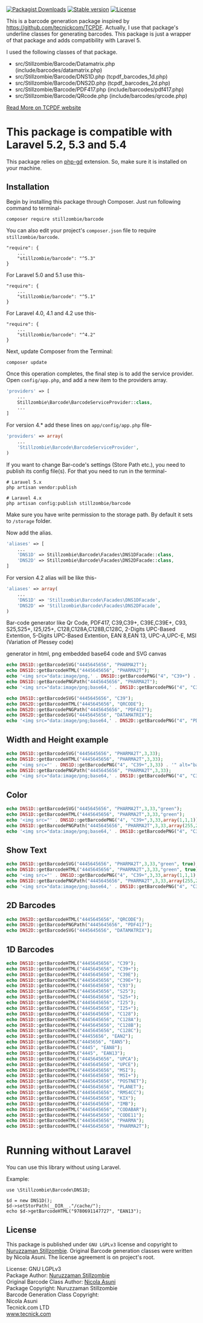 [![Packagist Downloads](https://img.shields.io/packagist/dt/stillzombie/barcode.svg)](https://packagist.org/packages/stillzombie/barcode) [![Stable version](https://img.shields.io/packagist/v/stillzombie/barcode.svg)](https://packagist.org/packages/stillzombie/barcode) [![License](https://img.shields.io/packagist/l/stillzombie/barcode.svg)](https://packagist.org/packages/stillzombie/barcode)

This is a barcode generation package inspired by <https://github.com/tecnickcom/TCPDF>. Actually, I use that package's underline classes for generating barcodes. This package is just a wrapper of that package and adds compatibility with Laravel 5.

I used the following classes of that package.

- src/Stillzombie/Barcode/Datamatrix.php (include/barcodes/datamatrix.php)
- src/Stillzombie/Barcode/DNS1D.php (tcpdf_barcodes_1d.php)
- src/Stillzombie/Barcode/DNS2D.php (tcpdf_barcodes_2d.php)
- src/Stillzombie/Barcode/PDF417.php (include/barcodes/pdf417.php)
- src/Stillzombie/Barcode/QRcode.php (include/barcodes/qrcode.php)

[Read More on TCPDF website](http://www.tcpdf.org)

# This package is compatible with Laravel 5.2, 5.3 and 5.4

This package relies on [php-gd](http://php.net/manual/en/book.image.php) extension. So, make sure it is installed on your machine.

## Installation

Begin by installing this package through Composer. Just run following command to terminal-

```
composer require stillzombie/barcode
```

You can also edit your project's `composer.json` file to require `stillzombie/barcode`.

```
"require": {
    ...
    "stillzombie/barcode": "^5.3"
}
```

For Laravel 5.0 and 5.1 use this-

```
"require": {
    ...
    "stillzombie/barcode": "^5.1"
}
```

For Laravel 4.0, 4.1 and 4.2 use this-

```
"require": {
    ...
    "stillzombie/barcode": "^4.2"
}
```

Next, update Composer from the Terminal:

```
composer update
```

Once this operation completes, the final step is to add the service provider. Open `config/app.php`, and add a new item to the providers array.

```php
'providers' => [
    ...
    Stillzombie\Barcode\BarcodeServiceProvider::class,
    ...
]
```

For version 4.* add these lines on `app/config/app.php` file-

```php
'providers' => array(
    ...
    'Stillzombie\Barcode\BarcodeServiceProvider',
)
```

If you want to change Bar-code's settings (Store Path etc.), you need to publish its config file(s). For that you need to run in the terminal-

```
# Laravel 5.x
php artisan vendor:publish

# Laravel 4.x
php artisan config:publish stillzombie/barcode
```

Make sure you have write permission to the storage path. By default it sets to `/storage` folder.

Now add the alias.

```php
'aliases' => [
    ...
    'DNS1D' => Stillzombie\Barcode\Facades\DNS1DFacade::class,
    'DNS2D' => Stillzombie\Barcode\Facades\DNS2DFacade::class,
]
```

For version 4.2 alias will be like this-

```php
'aliases' => array(
    ...
    'DNS1D' => 'Stillzombie\Barcode\Facades\DNS1DFacade',
    'DNS2D' => 'Stillzombie\Barcode\Facades\DNS2DFacade',
)
```

Bar-code generator like Qr Code, PDF417, C39,C39+, C39E,C39E+, C93, S25,S25+, I25,I25+, C128,C128A,C128B,C128C, 2-Digits UPC-Based Extention, 5-Digits UPC-Based Extention, EAN 8,EAN 13, UPC-A,UPC-E, MSI (Variation of Plessey code)

generator in html, png embedded base64 code and SVG canvas

```php
echo DNS1D::getBarcodeSVG("4445645656", "PHARMA2T");
echo DNS1D::getBarcodeHTML("4445645656", "PHARMA2T");
echo '<img src="data:image/png,' . DNS1D::getBarcodePNG("4", "C39+") . '" alt="barcode"   />';
echo DNS1D::getBarcodePNGPath("4445645656", "PHARMA2T");
echo '<img src="data:image/png;base64,' . DNS1D::getBarcodePNG("4", "C39+") . '" alt="barcode"   />';
```

```php
echo DNS1D::getBarcodeSVG("4445645656", "C39");
echo DNS2D::getBarcodeHTML("4445645656", "QRCODE");
echo DNS2D::getBarcodePNGPath("4445645656", "PDF417");
echo DNS2D::getBarcodeSVG("4445645656", "DATAMATRIX");
echo '<img src="data:image/png;base64,' . DNS2D::getBarcodePNG("4", "PDF417") . '" alt="barcode"   />';
```

## Width and Height example

```php
echo DNS1D::getBarcodeSVG("4445645656", "PHARMA2T",3,33);
echo DNS1D::getBarcodeHTML("4445645656", "PHARMA2T",3,33);
echo '<img src="' . DNS1D::getBarcodePNG("4", "C39+",3,33) . '" alt="barcode"   />';
echo DNS1D::getBarcodePNGPath("4445645656", "PHARMA2T",3,33);
echo '<img src="data:image/png;base64,' . DNS1D::getBarcodePNG("4", "C39+",3,33) . '" alt="barcode"   />';
```

## Color

```php
echo DNS1D::getBarcodeSVG("4445645656", "PHARMA2T",3,33,"green");
echo DNS1D::getBarcodeHTML("4445645656", "PHARMA2T",3,33,"green");
echo '<img src="' . DNS1D::getBarcodePNG("4", "C39+",3,33,array(1,1,1)) . '" alt="barcode"   />';
echo DNS1D::getBarcodePNGPath("4445645656", "PHARMA2T",3,33,array(255,255,0));
echo '<img src="data:image/png;base64,' . DNS1D::getBarcodePNG("4", "C39+",3,33,array(1,1,1)) . '" alt="barcode"   />';
```

## Show Text

```php
echo DNS1D::getBarcodeSVG("4445645656", "PHARMA2T",3,33,"green", true);
echo DNS1D::getBarcodeHTML("4445645656", "PHARMA2T",3,33,"green", true);
echo '<img src="' . DNS1D::getBarcodePNG("4", "C39+",3,33,array(1,1,1), true) . '" alt="barcode"   />';
echo DNS1D::getBarcodePNGPath("4445645656", "PHARMA2T",3,33,array(255,255,0), true);
echo '<img src="data:image/png;base64,' . DNS1D::getBarcodePNG("4", "C39+",3,33,array(1,1,1), true) . '" alt="barcode"   />';
```

## 2D Barcodes

```php
echo DNS2D::getBarcodeHTML("4445645656", "QRCODE");
echo DNS2D::getBarcodePNGPath("4445645656", "PDF417");
echo DNS2D::getBarcodeSVG("4445645656", "DATAMATRIX");
```

## 1D Barcodes

```php
echo DNS1D::getBarcodeHTML("4445645656", "C39");
echo DNS1D::getBarcodeHTML("4445645656", "C39+");
echo DNS1D::getBarcodeHTML("4445645656", "C39E");
echo DNS1D::getBarcodeHTML("4445645656", "C39E+");
echo DNS1D::getBarcodeHTML("4445645656", "C93");
echo DNS1D::getBarcodeHTML("4445645656", "S25");
echo DNS1D::getBarcodeHTML("4445645656", "S25+");
echo DNS1D::getBarcodeHTML("4445645656", "I25");
echo DNS1D::getBarcodeHTML("4445645656", "I25+");
echo DNS1D::getBarcodeHTML("4445645656", "C128");
echo DNS1D::getBarcodeHTML("4445645656", "C128A");
echo DNS1D::getBarcodeHTML("4445645656", "C128B");
echo DNS1D::getBarcodeHTML("4445645656", "C128C");
echo DNS1D::getBarcodeHTML("44455656", "EAN2");
echo DNS1D::getBarcodeHTML("4445656", "EAN5");
echo DNS1D::getBarcodeHTML("4445", "EAN8");
echo DNS1D::getBarcodeHTML("4445", "EAN13");
echo DNS1D::getBarcodeHTML("4445645656", "UPCA");
echo DNS1D::getBarcodeHTML("4445645656", "UPCE");
echo DNS1D::getBarcodeHTML("4445645656", "MSI");
echo DNS1D::getBarcodeHTML("4445645656", "MSI+");
echo DNS1D::getBarcodeHTML("4445645656", "POSTNET");
echo DNS1D::getBarcodeHTML("4445645656", "PLANET");
echo DNS1D::getBarcodeHTML("4445645656", "RMS4CC");
echo DNS1D::getBarcodeHTML("4445645656", "KIX");
echo DNS1D::getBarcodeHTML("4445645656", "IMB");
echo DNS1D::getBarcodeHTML("4445645656", "CODABAR");
echo DNS1D::getBarcodeHTML("4445645656", "CODE11");
echo DNS1D::getBarcodeHTML("4445645656", "PHARMA");
echo DNS1D::getBarcodeHTML("4445645656", "PHARMA2T");
```

# Running without Laravel

You can use this library without using Laravel.

Example:

```
use \Stillzombie\Barcode\DNS1D;

$d = new DNS1D();
$d->setStorPath(__DIR__."/cache/");
echo $d->getBarcodeHTML("9780691147727", "EAN13");
```

## License

This package is published under `GNU LGPLv3` license and copyright to [Nuruzzaman Stillzombie](http://stillzombie.im). Original Barcode generation classes were written by Nicola Asuni. The license agreement is on project's root.

License: GNU LGPLv3<br>
Package Author: [Nuruzzaman Stillzombie](http://stillzombie.im)<br>
Original Barcode Class Author: [Nicola Asuni](http://www.tcpdf.org)<br>
Package Copyright: Nuruzzaman Stillzombie<br>
Barcode Generation Class Copyright:<br>
Nicola Asuni<br>
Tecnick.com LTD<br>
www.tecnick.com
